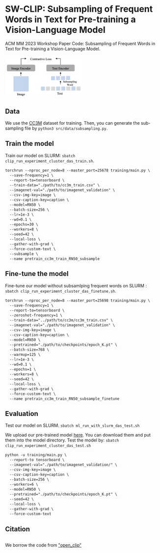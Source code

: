# SW-CLIP: Subsampling of Frequent Words in Text for Pre-training a Vision-Language Model
ACM MM 2023 Workshop Paper Code: Subsampling of Frequent Words in Text for Pre-training a Vision-Language Model.

<img src="./docs/SW-CLIP.jpg" width = "50%" height="50%">


## Data
We use the [CC3M](https://github.com/rom1504/img2dataset/blob/main/dataset_examples/cc3m.md) dataset for training.
Then, you can generate the sub-sampling file by ```python3 src/data/subsampling.py```.

## Train the model
Train our model on SLURM: ```sbatch clip_run_experiment_cluster_das_train.sh```.

```
torchrun --nproc_per_node=8 --master_port=25678 training/main.py \
  --save-frequency=1 \
  --report-to=tensorboard \
  --train-data="./path/to/cc3m_train.csv" \
  --imagenet-val="./path/to/imagenet_validation" \
  --csv-img-key=image \
  --csv-caption-key=caption \
  --model=RN50 \
  --batch-size=256 \
  --lr=1e-3 \
  --wd=0.1 \
  --epochs=30 \
  --workers=8 \
  --seed=42 \
  --local-loss \
  --gather-with-grad \
  --force-custom-text \
  --subsample \
  --name pretrain_cc3m_train_RN50_subsample
```
## Fine-tune the model
Fine-tune our model without subsamlping frequent words on SLURM : ```sbatch clip_run_experiment_cluster_das_finetune.sh```.

``` 
torchrun --nproc_per_node=8 --master_port=25698 training/main.py \
  --save-frequency=1 \
  --report-to=tensorboard \
  --zeroshot-frequency=1 \
  --train-data="../path/to/cc3m/cc3m_train.csv" \
  --imagenet-val="./path/to/imagenet_validation" \
  --csv-img-key=image \
  --csv-caption-key=caption \
  --model=RN50 \
  --pretrained="./path/to/checkpoints/epoch_K.pt" \
  --batch-size=768 \
  --warmup=125 \
  --lr=1e-3 \
  --wd=0.1 \
  --epochs=1 \
  --workers=8 \
  --seed=42 \
  --local-loss \
  --gather-with-grad \
  --force-custom-text \
  --name pretrain_cc3m_train_RN50_subsample_finetune
```

## Evaluation
Test our model on SLURM.
```sbatch ml_run_with_slurm_das_test.sh```

We upload our pre-trained model [here](). You can download them and put them into the model directory.
Test the model by: ```sbatch clip_run_experiment_cluster_das_test.sh```

```
python -u training/main.py \
  --report-to tensorboard \
  --imagenet-val="./path/to/imagenet_validation/" \
  --csv-img-key=image \
  --csv-caption-key=caption \
  --batch-size=256 \
  --workers=6 \
  --model=RN50 \
  --pretrained="./path/to/checkpoints/epoch_K.pt" \
  --seed=42 \
  --local-loss \
  --gather-with-grad \
  --force-custom-text
```


## Citation
<pre>
</pre>


We borrow the code from ["open_clip"](https://github.com/mlfoundations/open_clip.git)

